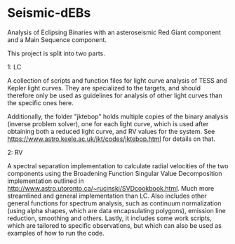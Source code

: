 # Seismic-dEBs
Analysis of Eclipsing Binaries with an asteroseismic Red Giant component and a Main Sequence component.

This project is split into two parts.

1: LC

A collection of scripts and function files for light curve analysis of TESS and Kepler light curves. They are specialized to the targets, and should therefore only be
used as guidelines for analysis of other light curves than the specific ones here.

Additionally, the folder "jktebop" holds multiple copies of the binary analysis (inverse problem solver), one for each light curve, which is used after obtaining both a reduced
light curve, and RV values for the system. 
See https://www.astro.keele.ac.uk/jkt/codes/jktebop.html for details on that.



2: RV

A spectral separation implementation to calculate radial velocities of the two components using the Broadening Function Singular Value Decomposition implementation outlined
in http://www.astro.utoronto.ca/~rucinski/SVDcookbook.html. Much more streamlined and general implementation than LC.
Also includes other general functions for spectrum analysis, such as continuum normalization (using alpha shapes, which are data encapsulating polygons), emission line reduction,
smoothing and others. Lastly, it includes some work scripts, which are tailored to specific observations, but which can also be used as examples of how to run the code.
